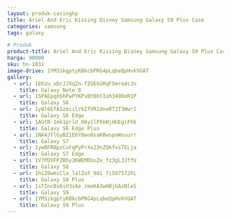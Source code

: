 ```yaml
---
layout: produk-casinghp
title: Ariel And Eric Kissing Disney Samsung Galaxy S9 Plus Case
categories: samsung
tags: galaxy

# Produk
product-title: Ariel And Eric Kissing Disney Samsung Galaxy S9 Plus Case
harga: 90000
sku: hn-1031
image-drive: 1YM3ikgptyKBkcbPRG4pLqbeQpHvkVGAT
gallery:
  - url: 1EKzu_xDrJJXqZn-fZGEkGRqFSmrodcJn
    title: Galaxy Note 8
  - url: 15PAEpqX6hPwPYKPxBtBhYIoh349DoR1P
    title: Galaxy S6
  - url: 1y8l6EfASzmiilrkIfVR1dneRT2T3Wwr2
    title: Galaxy S6 Edge
  - url: 1AGtN-1mk1prld_O6y1lPXkWjHUEgiFh6
    title: Galaxy S6 Edge Plus
  - url: 1NA4JflGyBZ1E6Y8wn0saKBwspoWsuurr
    title: Galaxy S7
  - url: 1yw0FR8pzCutqPyPrXx23nZQkfxsTELja
    title: Galaxy S7 Edge
  - url: 1V7PDVFPZB5y2KWEMDUuZe_fz3gL3JffU
    title: Galaxy S8
  - url: 1hiZ0wmiCla_lalZuf_9di_7iSO7572FL
    title: Galaxy S8 Plus
  - url: 1sTIncBs6iU3sAe_zmoKA3wHBjGAzNleS
    title: Galaxy S9
  - url: 1YM3ikgptyKBkcbPRG4pLqbeQpHvkVGAT
    title: Galaxy S9 Plus
---
```

